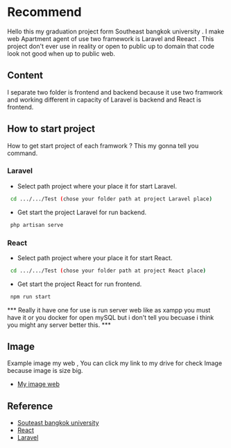 
# Recommend

Hello this my graduation project form Southeast bangkok university . I make web Apartment agent of use two framework is Laravel and Reeact . This project don't ever use in reality 
or open to public up to domain that code look not good when up to public web.

## Content

I separate two folder is frontend and backend because it use two framwork and working different in capacity of Laravel is backend and React is frontend.


## How to start project

How to get start project of each framwork ? This my gonna tell you command.


### Laravel 

- Select path project where your place it for start Laravel.
 ```bash
  cd .../.../Test (chose your folder path at project Laravel place)
```

- Get start the project Laravel for run backend.
 ```bash
  php artisan serve
```

### React 

- Select path project where your place it for start React.
 ```bash
  cd .../.../Test (chose your folder path at project React place)
```

- Get start the project React for run frontend.
 ```bash
  npm run start
```

*** Really it have one for use is run server web like as xampp you must have it or you docker for open mySQL but i don't tell you becuase i think you might any server better this. ***



## Image

Example image my web , You can click my link to my drive for check Image because image is size big.
- [My image  web](https://drive.google.com/file/d/1PTcfguobDL3SgYor7LKDltAR-BV3AOSC/view?usp=sharing)


## Reference

 - [Souteast bangkok university](https://www.southeast.ac.th/)
 - [React](https://react.dev/)
 - [Laravel](https://laravel.com/)
